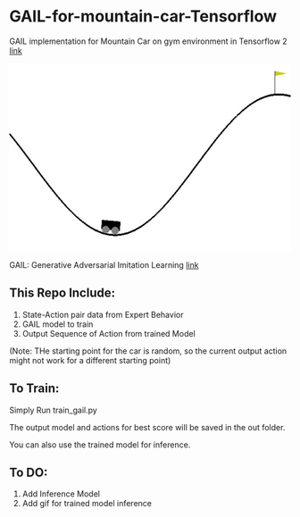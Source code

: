 # GAIL-for-mountain-car-Tensorflow
GAIL implementation for Mountain Car on gym environment in Tensorflow 2 [link](https://gym.openai.com/envs/MountainCar-v0/)


![](images/mountaincar.jpg)


GAIL: Generative Adversarial Imitation Learning [link](https://arxiv.org/abs/1606.03476)

## This Repo Include:
1. State-Action pair data from Expert Behavior
2. GAIL model to train
3. Output Sequence of Action from trained Model

(Note: THe starting point for the car is random, so the current output action might not work for a different starting point)

## To Train:
Simply Run train_gail.py

The output model and actions for best score will be saved in the out folder.

You can also use the trained model for inference.

## To DO:
1. Add Inference Model
2. Add gif for trained model inference
